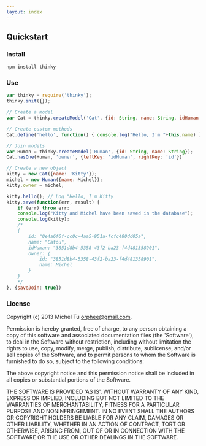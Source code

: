 ```yaml
---
layout: index
---
```



## Quickstart

### Install

```bash
npm install thinky
```

### Use

```javascript
var thinky = require('thinky');
thinky.init({});

// Create a model
var Cat = thinky.createModel('Cat', {id: String, name: String, idHuman: String}); 

// Create custom methods
Cat.define('hello', function() { console.log("Hello, I'm "+this.name) });

// Join models
var Human = thinky.createModel('Human', {id: String, name: String}); 
Cat.hasOne(Human, 'owner', {leftKey: 'idHuman', rightKey: 'id'})

// Create a new object
kitty = new Cat({name: 'Kitty'});
michel = new Human({name: Michel});
kitty.owner = michel;

kitty.hello(); // Log "Hello, I'm Kitty
kitty.save(function(err, result) {
    if (err) throw err;
    console.log("Kitty and Michel have been saved in the database");
    console.log(kitty);
    /*
    {
        id: "0e4a6f6f-cc0c-4aa5-951a-fcfc480dd05a",
        name: "Catou",
        idHuman: "3851d8b4-5358-43f2-ba23-f4d481358901",
        owner: {
            id: "3851d8b4-5358-43f2-ba23-f4d481358901",
            name: Michel
        }
    }
    */
}, {saveJoin: true})
```

### License

Copyright (c) 2013 Michel Tu [orphee@gmail.com](orphee@gmail.com).

Permission is hereby granted, free of charge, to any person obtaining a copy of this
software and associated documentation files (the 'Software'), to deal in the Software
without restriction, including without limitation the rights to use, copy, modify, merge,
publish, distribute, sublicense, and/or sell copies of the Software, and to permit
persons to whom the Software is furnished to do so, subject to the following conditions:

The above copyright notice and this permission notice shall be included in all copies or
substantial portions of the Software.

THE SOFTWARE IS PROVIDED 'AS IS', WITHOUT WARRANTY OF ANY KIND, EXPRESS OR IMPLIED,
INCLUDING BUT NOT LIMITED TO THE WARRANTIES OF MERCHANTABILITY, FITNESS FOR A PARTICULAR
PURPOSE AND NONINFRINGEMENT. IN NO EVENT SHALL THE AUTHORS OR COPYRIGHT HOLDERS BE LIABLE
FOR ANY CLAIM, DAMAGES OR OTHER LIABILITY, WHETHER IN AN ACTION OF CONTRACT, TORT OR
OTHERWISE, ARISING FROM, OUT OF OR IN CONNECTION WITH THE SOFTWARE OR THE USE OR OTHER
DEALINGS IN THE SOFTWARE.
